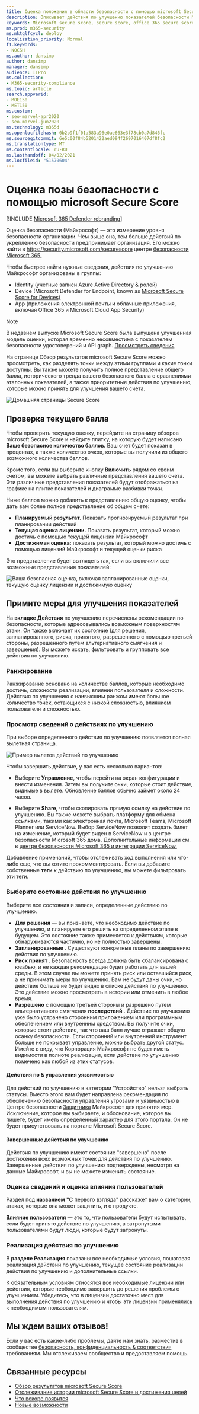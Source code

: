 ```yaml
---
title: Оценка положения в области безопасности с помощью microsoft Secure Score
description: Описывает действия по улучшению показателей безопасности Microsoft в центре безопасности Microsoft 365.
keywords: Microsoft secure score, secure score, office 365 secure score, microsoft security score, Microsoft 365 security center, improvement actions
ms.prod: m365-security
ms.mktglfcycl: deploy
localization_priority: Normal
f1.keywords:
- NOCSH
ms.author: dansimp
author: dansimp
manager: dansimp
audience: ITPro
ms.collection:
- M365-security-compliance
ms.topic: article
search.appverid:
- MOE150
- MET150
ms.custom:
- seo-marvel-apr2020
- seo-marvel-jun2020
ms.technology: m365d
ms.openlocfilehash: 0b2b9f1f01a583a96e0ae663e3f78cb0a7d846fc
ms.sourcegitcommit: 6e5c00f84b5201422aed094f2697016407df8fc2
ms.translationtype: MT
ms.contentlocale: ru-RU
ms.lasthandoff: 04/02/2021
ms.locfileid: "51570604"
---
```

# <a name="assess-your-security-posture-with-microsoft-secure-score"></a>Оценка позы безопасности с помощью microsoft Secure Score

[!INCLUDE [Microsoft 365 Defender rebranding](../includes/microsoft-defender.md)]

Оценка безопасности (Майкрософт) — это измерение уровня безопасности организации. Чем выше она, тем больше действий по укреплению безопасности предпринимает организация. Его можно найти в https://security.microsoft.com/securescore центре [безопасности Microsoft 365.](overview-security-center.md)

Чтобы быстрее найти нужные сведения, действия по улучшению Майкрософт организованы в группы:

* Identity (учетные записи Azure Active Directory & ролей)
* Device (Microsoft Defender for Endpoint, known as [Microsoft Secure Score for Devices)](/windows/security/threat-protection/microsoft-defender-atp/tvm-microsoft-secure-score-devices)
* App (приложения электронной почты и облачные приложения, включая Office 365 и Microsoft Cloud App Security)

>[!NOTE]
>В недавнем выпуске Microsoft Secure Score была выпущена улучшенная модель оценки, которая временно несовместима с показателем безопасности удостоверений и API graph. [Просмотреть сведения](microsoft-secure-score-whats-new.md)

На странице Обзор результатов microsoft Secure Score можно просмотреть, как разделять точки между этими группами и какие точки доступны. Вы также можете получить полное представление общего балла, исторического тренда вашего безопасного балла с сравнениями эталонных показателей, а также приоритетные действия по улучшению, которые можно принять для улучшения вашего счета.

![Домашняя страницы Secure Score](../../media/secure-score/secure-score-homepage-new.png)

## <a name="check-your-current-score"></a>Проверка текущего балла

Чтобы проверить текущую оценку, перейдите на страницу обзоров microsoft Secure Score и найдите плитку, на которую будет написано **Ваше безопасное количество баллов.** Ваш счет будет показан в процентах, а также количество очков, которые вы получили из общего возможного количества баллов.

Кроме того, если вы выберите кнопку **Включить** рядом со своим счетом, вы можете выбрать различные представления вашего счета. Эти различные представления показателей будут отображаться на графике на плитке показателей и диаграмме разбивки точки.

Ниже баллов можно добавить к представлению общую оценку, чтобы дать вам более полное представление об общем счете:

- **Планируемый результат.** Показать прогнозируемый результат при планировании действий
- **Текущая оценка лицензии.** Показать результат, который можно достичь с помощью текущей лицензии Майкрософт
- **Достижимая оценка:** показать результат, который можно достичь с помощью лицензий Майкрософт и текущей оценки риска

Это представление будет выглядеть так, если вы включили все возможные представления показателей:

![Ваша безопасная оценка, включая запланированные оценки, текущую оценку лицензии и достижимую оценку](../../media/secure-score/your-secure-score.png)

## <a name="take-action-to-improve-your-score"></a>Примите меры для улучшения показателей

На **вкладке Действия** по улучшению перечислены рекомендации по безопасности, которые адресовывались возможным поверхностям атаки. Он также включает их состояние (для решения, запланированного, риска, принятого, разрешенного с помощью третьей стороны, разрешенного путем альтернативного смягчения и завершения). Вы можете искать, фильтровать и групповать все действия по улучшению.  

### <a name="ranking"></a>Ранжирование

Ранжирование основано на количестве баллов, которые необходимо достичь, сложности реализации, влиянии пользователя и сложности. Действия по улучшению с наивысшим ранжом имеют большое количество точек, остающихся с низкой сложностью, влиянием пользователя и сложностью.

### <a name="view-improvement-action-details"></a>Просмотр сведений о действиях по улучшению

При выборе определенного действия по улучшению появляется полная вылетная страница.  

![Пример вылетов действий по улучшению](../../media/secure-score/secure-score-improvement-action-details.png)

Чтобы завершить действие, у вас есть несколько вариантов:

- Выберите **Управление,** чтобы перейти на экран конфигурации и внести изменения. Затем вы получите очки, которые стоит действие, видимые в вылете. Обновление баллов обычно займет около 24 часов.

- Выберите **Share,** чтобы скопировать прямую ссылку на действие по улучшению. Вы также можете выбрать платформу для обмена ссылками, такими как электронная почта, Microsoft Teams, Microsoft Planner или ServiceNow. Выбор ServiceNow позволит создать билет на изменение, который будет виден в ServiceNow и в центре безопасности Microsoft 365 дома. Дополнительные информации см. в [центре безопасности Microsoft 365 и интеграции ServiceNow.](./tickets.md)

Добавление  примечаний, чтобы отслеживать ход выполнения или что-либо еще, что вы хотите прокомментировать. Если вы добавите собственные **теги** к действию по улучшению, вы можете фильтровать эти теги.

### <a name="choose-an-improvement-action-status"></a>Выберите состояние действия по улучшению

Выберите все состояния и записи, определенные действию по улучшению.

- **Для решения** — вы признаете, что необходимо действие по улучшению, и планируете его решить на определенном этапе в будущем. Это состояние также применяется к действиям, которые обнаруживаются частично, но не полностью завершены.
- **Запланированные** . Существуют конкретные планы по завершению действия по улучшению.
- **Риск принят** . Безопасность всегда должна быть сбалансирована с юзабью, и не каждая рекомендация будет работать для вашей среды. В этом случае вы можете принять риск или оставшийся риск, а не принимать меры по улучшению. Вам не будут даны очки, но действие больше не будет видно в списке действий по улучшению. Это действие можно просмотреть в истории или отменить в любое время.
- **Разрешено** с помощью третьей стороны и разрешено путем альтернативного смягчения **последствий** . Действие по улучшению уже было устранено сторонним приложением или программным обеспечением или внутренним средством. Вы получите очки, которые стоит действие, так что ваш балл лучше отражает общую осанку безопасности. Если сторонний или внутренний инструмент больше не покрывает управление, можно выбрать другой статус. Имейте в виду, что Корпорация Майкрософт не будет иметь видимости в полноте реализации, если действие по улучшению помечено как любой из этих статусов.

#### <a name="threat--vulnerability-management-improvement-actions"></a>Действия по & управления уязвимостью

Для действий по улучшению в категории "Устройство" нельзя выбрать статусы. Вместо этого вам будет направлена [](/windows/security/threat-protection/microsoft-defender-atp/tvm-security-recommendation) рекомендация по обеспечению безопасности управления угрозами и уязвимостью в Центре безопасности [Защитника](/windows/security/threat-protection/microsoft-defender-atp/use) Майкрософт для принятия мер. Исключение, которое вы выбираете, и обоснование, которое вы пишете, будет иметь определенный характер для этого портала. Он не будет присутствовать на портале Microsoft Secure Score.

#### <a name="completed-improvement-actions"></a>Завершенные действия по улучшению

Действия по улучшению имеют состояние "завершено" после достижения всех возможных точек для действия по улучшению. Завершенные действия по улучшению подтверждены, несмотря на данные Майкрософт, и вы не можете изменить состояние.

### <a name="assess-information-and-review-user-impact"></a>Оценка сведений и оценка влияния пользователей

Раздел под **названием "С** первого взгляда" расскажет вам о категории, атаках, которые она может защитить, и о продукте.

**Влияние пользователя** — это то, что пользователи будут  испытывать, если будет принято действие по улучшению, а затронутыми пользователями будут люди, которые будут затронуты.

### <a name="implement-the-improvement-action"></a>Реализация действия по улучшению

В **разделе Реализация** показаны все необходимые условия, пошаговая реализация действий по улучшению, текущее состояние реализации действия по улучшению и дополнительные ссылки.

К обязательным условиям относятся все необходимые лицензии или действия, которые необходимо завершить до решения проблемы с улучшением. Убедитесь, что в лицензии достаточно мест для выполнения действия по улучшению и чтобы эти лицензии применялись к необходимым пользователям.  

## <a name="we-want-to-hear-from-you"></a>Мы ждем ваших отзывов!

Если у вас есть какие-либо проблемы, дайте нам знать, разместив в сообществе [безопасность, конфиденциальность & соответствия](https://techcommunity.microsoft.com/t5/Security-Privacy-Compliance/bd-p/security_privacy) требованиям. Мы отслеживаем сообщество и предоставляем помощь.

## <a name="related-resources"></a>Связанные ресурсы

- [Обзор результатов microsoft Secure Score](microsoft-secure-score.md)
- [Отслеживание истории microsoft Secure Score и достижения целей](microsoft-secure-score-history-metrics-trends.md)
- [Что вскоре появится](microsoft-secure-score-whats-coming.md)
- [Новые возможности](microsoft-secure-score-whats-new.md)